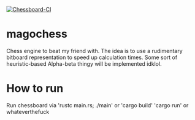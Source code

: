 [![Chessboard-CI](https://github.com/MiikaMatias/magochess/actions/workflows/rust.yml/badge.svg)](https://github.com/MiikaMatias/magochess/actions/workflows/rust.yml)


# magochess
Chess engine to beat my friend with. The idea is to use a rudimentary bitboard representation to speed up calculation times. Some sort of heuristic-based Alpha-beta thingy will be implemented idklol.

# How to run
Run chessboard via 'rustc main.rs; ./main' or 'cargo build' 'cargo run' or whateverthefuck


